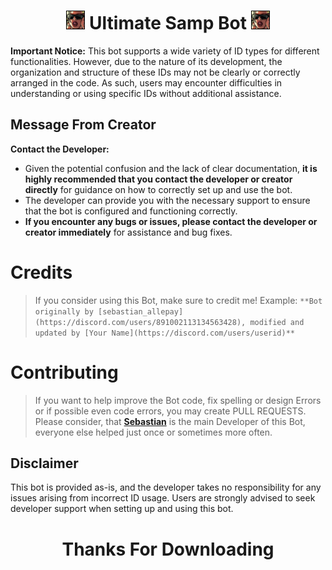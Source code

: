 <h1 align="center"><img src="./data/samp.jpg" width="30px"> Ultimate Samp Bot <img src="./data/samp.jpg" width="30px"></h1>
 

**Important Notice:** This bot supports a wide variety of ID types for different functionalities. However, due to the nature of its development, the organization and structure of these IDs may not be clearly or correctly arranged in the code. As such, users may encounter difficulties in understanding or using specific IDs without additional assistance.

## Message From Creator

**Contact the Developer:**
   - Given the potential confusion and the lack of clear documentation, **it is highly recommended that you contact the developer or creator directly** for guidance on how to correctly set up and use the bot.
   - The developer can provide you with the necessary support to ensure that the bot is configured and functioning correctly.
   - **If you encounter any bugs or issues, please contact the developer or creator immediately** for assistance and bug fixes.


# Credits

> If you consider using this Bot, make sure to credit me!
> Example: `**Bot originally by [sebastian_allepay](https://discord.com/users/891002113134563428), modified and updated by [Your Name](https://discord.com/users/userid)**`

# Contributing

> If you want to help improve the Bot code, fix spelling or design Errors or if possible even code errors, you may create PULL REQUESTS.
> Please consider, that [**Sebastian**](https://discord.com/users/891002113134563428) is the main Developer of this Bot, everyone else helped just once or sometimes more often.


## Disclaimer

This bot is provided as-is, and the developer takes no responsibility for any issues arising from incorrect ID usage. Users are strongly advised to seek developer support when setting up and using this bot.

<div align="center">

# Thanks For Downloading

<div>
